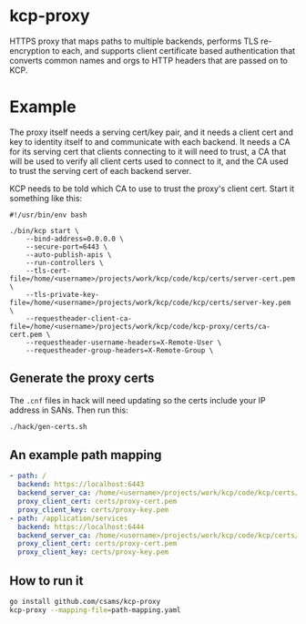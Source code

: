 # kcp-proxy
HTTPS proxy that maps paths to multiple backends, performs TLS re-encryption to
each, and supports client certificate based authentication that converts common
names and orgs to HTTP headers that are passed on to KCP.

# Example
The proxy itself needs a serving cert/key pair, and it needs a client cert and
key to identity itself to and communicate with each backend. It needs a CA for
its serving cert that clients connecting to it will need to trust, a CA that will
be used to verify all client certs used to connect to it, and the CA used to
trust the serving cert of each backend server.

KCP needs to be told which CA to use to trust the proxy's client cert. Start it
something like this:
```
#!/usr/bin/env bash

./bin/kcp start \
    --bind-address=0.0.0.0 \
    --secure-port=6443 \
    --auto-publish-apis \
    --run-controllers \
    --tls-cert-file=/home/<username>/projects/work/kcp/code/kcp/certs/server-cert.pem \
    --tls-private-key-file=/home/<username>/projects/work/kcp/code/kcp/certs/server-key.pem \
    --requestheader-client-ca-file=/home/<username>/projects/work/kcp/code/kcp-proxy/certs/ca-cert.pem \
    --requestheader-username-headers=X-Remote-User \
    --requestheader-group-headers=X-Remote-Group \
```

## Generate the proxy certs
The `.cnf` files in hack will need updating so the certs include your IP address
in SANs. Then run this:
```bash
./hack/gen-certs.sh
```

## An example path mapping
```yaml
- path: /
  backend: https://localhost:6443
  backend_server_ca: /home/<username>/projects/work/kcp/code/kcp/certs/ca-cert.pem
  proxy_client_cert: certs/proxy-cert.pem
  proxy_client_key: certs/proxy-key.pem
- path: /application/services
  backend: https://localhost:6444
  backend_server_ca: /home/<username>/projects/work/kcp/code/kcp/certs/ca-cert.pem
  proxy_client_cert: certs/proxy-cert.pem
  proxy_client_key: certs/proxy-key.pem
```

## How to run it
```bash
go install github.com/csams/kcp-proxy
kcp-proxy --mapping-file=path-mapping.yaml
```